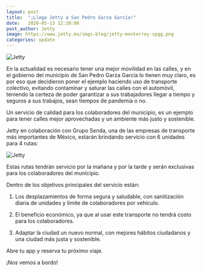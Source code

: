 ```yaml
---
layout: post
title:  "¡Llega Jetty a San Pedro Garza García!"
date:   2020-05-13 12:20:00
post_author: Jetty
image: https://www.jetty.mx/imgs-blog/jetty-monterrey-spgg.png
categories: update
---
```

![Jetty]({{site.baseurl}}/imgs-blog/jetty-monterrey-spgg.png)

En la actualidad es necesario tener una mejor movilidad en las calles, y en el gobierno del municipio de San Pedro Garza García lo tienen muy claro, es por eso que decidieron poner el ejemplo haciendo uso de transporte colectivo, evitando contaminar y saturar las calles con el automóvil, teniendo la certeza de poder garantizar a sus trabajadores llegar a tiempo y seguros a sus trabajos, sean tiempos de pandemia o no.

Un servicio de calidad para los colaboradores del municipio, es un ejemplo para tener calles mejor aprovechadas y un ambiente más justo y sostenible.

Jetty en colaboración con Grupo Senda, una de las empresas de transporte más importantes de México, estarán brindando servicio con 6 unidades para 4 rutas:

![Jetty]({{site.baseurl}}/imgs-blog/Jetty-Rutas-MTY.png)

Estas rutas tendrán servicio por la mañana y por la tarde y serán exclusivas para los colaboradores del municipio.

Dentro de los objetivos principales del servicio están:

<ol>
  <li><p>Los desplazamientos de forma segura y saludable, con sanitización diaria de unidades y límite de colaboradores por vehículo.</p></li>
  <li><p>El beneficio económico, ya que al usar este transporte no tendrá costo para los colaboradores.</p></li>
  <li><p>Adaptar la ciudad un nuevo normal, con mejores hábitos ciudadanos y una ciudad más justa y sostenible.</p></li>
</ol>

Abre tu app y reserva tu próximo viaje.

¡Nos vemos a bordo!
